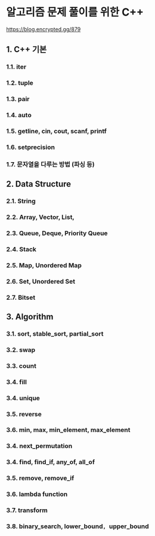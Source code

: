 # 알고리즘 문제 풀이를 위한 C++



https://blog.encrypted.gg/879



## 1. C++ 기본

### 1.1. iter

### 1.2. tuple

### 1.3. pair

### 1.4. auto

### 1.5. getline, cin, cout, scanf, printf

### 1.6. setprecision

### 1.7. 문자열을 다루는 방법 (파싱 등)



## 2. Data Structure

### 2.1. String

### 2.2. Array, Vector, List, 

### 2.3. Queue, Deque, Priority Queue

### 2.4. Stack

### 2.5. Map, Unordered Map

### 2.6. Set, Unordered Set

### 2.7. Bitset



## 3. Algorithm

### 3.1. sort, stable_sort, partial_sort

### 3.2. swap

### 3.3. count

### 3.4. fill

### 3.4. unique

### 3.5. reverse

### 3.6. min, max, min_element, max_element

### 3.4. next_permutation

### 3.4. find, find_if, any_of, all_of

### 3.5. remove, remove_if

### 3.6. lambda function

### 3.7. transform

### 3.8. binary_search, lower_bound`, `upper_bound

